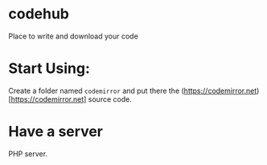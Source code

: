 # codehub
Place to write and download your code

# Start Using:
Create a folder named `codemirror` and put there the (https://codemirror.net)[https://codemirror.net] source code.

# Have a server
PHP server.

